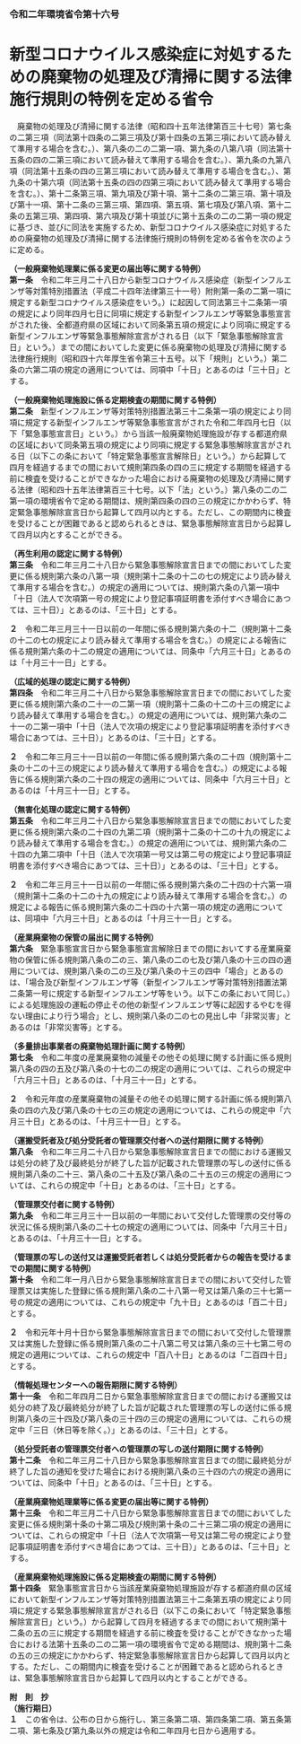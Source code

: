 ### 令和二年環境省令第十六号  
# 新型コロナウイルス感染症に対処するための廃棄物の処理及び清掃に関する法律施行規則の特例を定める省令  
　廃棄物の処理及び清掃に関する法律（昭和四十五年法律第百三十七号）第七条の二第三項（同法第十四条の二第三項及び第十四条の五第三項において読み替えて準用する場合を含む。）、第八条の二の二第一項、第九条の八第八項（同法第十五条の四の二第三項において読み替えて準用する場合を含む。）、第九条の九第八項（同法第十五条の四の三第三項において読み替えて準用する場合を含む。）、第九条の十第六項（同法第十五条の四の四第三項において読み替えて準用する場合を含む。）、第十二条第三項、第九項及び第十項、第十二条の二第三項、第十項及び第十一項、第十二条の三第三項、第四項、第五項、第七項及び第八項、第十二条の五第三項、第四項、第六項及び第十項並びに第十五条の二の二第一項の規定に基づき、並びに同法を実施するため、新型コロナウイルス感染症に対処するための廃棄物の処理及び清掃に関する法律施行規則の特例を定める省令を次のように定める。  
  
**（一般廃棄物処理業に係る変更の届出等に関する特例）**  
**第一条**　令和二年三月二十八日から新型コロナウイルス感染症（新型インフルエンザ等対策特別措置法（平成二十四年法律第三十一号）附則第一条の二第一項に規定する新型コロナウイルス感染症をいう。）に起因して同法第三十二条第一項の規定により同年四月七日に同項に規定する新型インフルエンザ等緊急事態宣言がされた後、全都道府県の区域において同条第五項の規定により同項に規定する新型インフルエンザ等緊急事態解除宣言がされる日（以下「緊急事態解除宣言日」という。）までの間においてした変更に係る廃棄物の処理及び清掃に関する法律施行規則（昭和四十六年厚生省令第三十五号。以下「規則」という。）第二条の六第二項の規定の適用については、同項中「十日」とあるのは「三十日」とする。  
  
**（一般廃棄物処理施設に係る定期検査の期間に関する特例）**  
**第二条**　新型インフルエンザ等対策特別措置法第三十二条第一項の規定により同項に規定する新型インフルエンザ等緊急事態宣言がされた令和二年四月七日（以下「緊急事態宣言日」という。）から当該一般廃棄物処理施設が存する都道府県の区域において同条第五項の規定により同項に規定する緊急事態解除宣言がされる日（以下この条において「特定緊急事態宣言解除日」という。）から起算して四月を経過するまでの間において規則第四条の四の三に規定する期間を経過する前に検査を受けることができなかった場合における廃棄物の処理及び清掃に関する法律（昭和四十五年法律第百三十七号。以下「法」という。）第八条の二の二第一項の環境省令で定める期間は、規則第四条の四の三の規定にかかわらず、特定緊急事態解除宣言日から起算して四月以内とする。ただし、この期間内に検査を受けることが困難であると認められるときは、緊急事態解除宣言日から起算して四月以内とすることができる。  
  
**（再生利用の認定に関する特例）**  
**第三条**　令和二年三月二十八日から緊急事態解除宣言日までの間においてした変更に係る規則第六条の八第一項（規則第十二条の十二の七の規定により読み替えて準用する場合を含む。）の規定の適用については、規則第六条の八第一項中「十日（法人で次項第一号の規定により登記事項証明書を添付すべき場合にあつては、三十日）」とあるのは、「三十日」とする。  
  
**２**　令和二年三月三十一日以前の一年間に係る規則第六条の十二（規則第十二条の十二の七の規定により読み替えて準用する場合を含む。）の規定による報告に係る規則第六条の十二の規定の適用については、同条中「六月三十日」とあるのは「十月三十一日」とする。  
  
**（広域的処理の認定に関する特例）**  
**第四条**　令和二年三月二十八日から緊急事態解除宣言日までの間においてした変更に係る規則第六条の二十一の二第一項（規則第十二条の十二の十三の規定により読み替えて準用する場合を含む。）の規定の適用については、規則第六条の二十一の二第一項中「十日（法人で次項の規定により登記事項証明書を添付すべき場合にあつては、三十日）」とあるのは、「三十日」とする。  
  
**２**　令和二年三月三十一日以前の一年間に係る規則第六条の二十四（規則第十二条の十二の十三の規定により読み替えて準用する場合を含む。）の規定による報告に係る規則第六条の二十四の規定の適用については、同条中「六月三十日」とあるのは「十月三十一日」とする。  
  
**（無害化処理の認定に関する特例）**  
**第五条**　令和二年三月二十八日から緊急事態解除宣言日までの間においてした変更に係る規則第六条の二十四の九第二項（規則第十二条の十二の十九の規定により読み替えて準用する場合を含む。）の規定の適用については、規則第六条の二十四の九第二項中「十日（法人で次項第一号又は第二号の規定により登記事項証明書を添付すべき場合にあつては、三十日）」とあるのは、「三十日」とする。  
  
**２**　令和二年三月三十一日以前の一年間に係る規則第六条の二十四の十六第一項（規則第十二条の十二の十九の規定により読み替えて準用する場合を含む。）の規定による報告に係る規則第六条の二十四の十六第一項の規定の適用については、同項中「六月三十日」とあるのは「十月三十一日」とする。  
  
**（産業廃棄物の保管の届出に関する特例）**  
**第六条**　緊急事態宣言日から緊急事態宣言解除日までの間においてする産業廃棄物の保管に係る規則第八条の二の三、第八条の二の七及び第八条の十三の四の適用については、規則第八条の二の三及び第八条の十三の四中「場合」とあるのは、「場合及び新型インフルエンザ等（新型インフルエンザ等対策特別措置法第二条第一号に規定する新型インフルエンザ等をいう。以下この条において同じ。）による処理施設の運転の停止その他の新型インフルエンザ等に起因するやむを得ない理由により行う場合」とし、規則第八条の二の七の見出し中「非常災害」とあるのは「非常災害等」とする。  
  
**（多量排出事業者の廃棄物処理計画に関する特例）**  
**第七条**　令和二年度の産業廃棄物の減量その他その処理に関する計画に係る規則第八条の四の五及び第八条の十七の二の規定の適用については、これらの規定中「六月三十日」とあるのは、「十月三十一日」とする。  
  
**２**　令和元年度の産業廃棄物の減量その他その処理に関する計画に係る規則第八条の四の六及び第八条の十七の三の規定の適用については、これらの規定中「六月三十日」とあるのは、「十月三十一日」とする。  
  
**（運搬受託者及び処分受託者の管理票交付者への送付期限に関する特例）**  
**第八条**　令和二年三月二十八日から緊急事態解除宣言日までの間における運搬又は処分の終了及び最終処分が終了した旨が記載された管理票の写しの送付に係る規則第八条の二十三、第八条の二十五及び第八条の二十五の三の規定の適用については、これらの規定中「十日」とあるのは、「三十日」とする。  
  
**（管理票交付者に関する特例）**  
**第九条**　令和二年三月三十一日以前の一年間において交付した管理票の交付等の状況に係る規則第八条の二十七の規定の適用については、同条中「六月三十日」とあるのは、「十月三十一日」とする。  
  
**（管理票の写しの送付又は運搬受託者若しくは処分受託者からの報告を受けるまでの期間に関する特例）**  
**第十条**　令和二年一月八日から緊急事態解除宣言日までの間において交付した管理票又は実施した登録に係る規則第八条の二十八第一号又は第八条の三十七第一号の規定の適用については、これらの規定中「九十日」とあるのは「百二十日」とする。  
  
**２**　令和元年十月十日から緊急事態解除宣言日までの間において交付した管理票又は実施した登録に係る規則第八条の二十八第二号又は第八条の三十七第二号の規定の適用については、これらの規定中「百八十日」とあるのは「二百四十日」とする。  
  
**（情報処理センターへの報告期限に関する特例）**  
**第十一条**　令和二年四月二日から緊急事態解除宣言日までの間における運搬又は処分の終了及び最終処分が終了した旨が記載された管理票の写しの送付に係る規則第八条の三十四及び第八条の三十四の三の規定の適用については、これらの規定中「三日（休日等を除く。）」とあるのは、「三十日」とする。  
  
**（処分受託者の管理票交付者への管理票の写しの送付期限に関する特例）**  
**第十二条**　令和二年三月二十八日から緊急事態解除宣言日までの間に最終処分が終了した旨の通知を受けた場合における規則第八条の三十四の六の規定の適用については、同条中「十日」とあるのは、「三十日」とする。  
  
**（産業廃棄物処理業等に係る変更の届出等に関する特例）**  
**第十三条**　令和二年三月二十八日から緊急事態解除宣言日までの間においてした変更に係る規則第十条の十第二項及び規則第十条の二十三第二項の規定の適用については、これらの規定中「十日（法人で次項第一号又は第二号の規定により登記事項証明書を添付すべき場合にあつては、三十日）」とあるのは、「三十日」とする。  
  
**（産業廃棄物処理施設に係る定期検査の期間に関する特例）**  
**第十四条**　緊急事態宣言日から当該産業廃棄物処理施設が存する都道府県の区域において新型インフルエンザ等対策特別措置法第三十二条第五項の規定により同項に規定する緊急事態解除宣言がされる日（以下この条において「特定緊急事態解除宣言日」という。）から起算して四月を経過するまでの間において規則第十二条の五の三に規定する期間を経過する前に検査を受けることができなかった場合における法第十五条の二の二第一項の環境省令で定める期間は、規則第十二条の五の三の規定にかかわらず、特定緊急事態解除宣言日から起算して四月以内とする。ただし、この期間内に検査を受けることが困難であると認められるときは、緊急事態解除宣言日から起算して四月以内とすることができる。  
  
**附　則　抄**  
**（施行期日）**  
**１**　この省令は、公布の日から施行し、第三条第二項、第四条第二項、第五条第二項、第七条及び第九条以外の規定は令和二年四月七日から適用する。  
  
